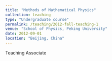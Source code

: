 ```yaml
---
title: "Methods of Mathematical Physics"
collection: teaching
type: "Undergraduate course"
permalink: /teaching/2012-fall-teaching-1
venue: "School of Physics, Peking University"
date: 2012-09-01
location: "Beijing, China"
---
```


Teaching Associate

